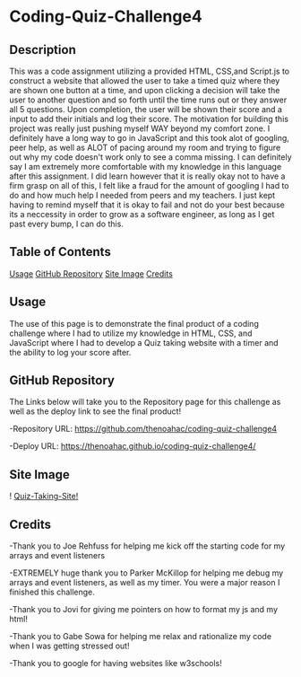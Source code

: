 # Coding-Quiz-Challenge4

## Description

This was a code assignment utilizing a provided HTML, CSS,and Script.js to construct a website that allowed the user to take a timed quiz where they are shown one button at a time, and upon clicking a decision will take the user to another question and so forth until the time runs out or they answer all 5 questions. Upon completion, the user will be shown their score and a input to add their initials and log their score.
The motivation for building this project was really just pushing myself WAY beyond my comfort zone. I definitely have a long way to go in JavaScript and this took alot of googling, peer help, as well as ALOT of pacing around my room and trying to figure out why my code doesn't work only to see a comma missing. I can definitely say I am extremely more comfortable with my knowledge in this language after this assignment.
I did learn however that it is really okay not to have a firm grasp on all of this, I felt like a fraud for the amount of googling I had to do and how much help I needed from peers and my teachers. I just kept having to remind myself that it is okay to fail and not do your best because its a neccessity in order to grow as a software engineer, as long as I get past every bump, I can do this.

## Table of Contents

[Usage](#usage)
[GitHub Repository](#github-repository)
[Site Image](#site-image)
[Credits](#credits)

## Usage

The use of this page is to demonstrate the final product of a coding challenge where I had to utilize my knowledge in HTML, CSS, and JavaScript where I had to develop a Quiz taking website with a timer and the ability to log your score after.

## GitHub Repository

The Links below will take you to the Repository page for this challenge as well as the deploy link to see the final product!

-Repository URL: https://github.com/thenoahac/coding-quiz-challenge4

-Deploy URL: https://thenoahac.github.io/coding-quiz-challenge4/

## Site Image

! [Quiz-Taking-Site!](https://github.com/thenoahac/coding-quiz-challenge4/blob/main/assets/images/Capture.JPG)

## Credits

-Thank you to Joe Rehfuss for helping me kick off the starting code for my arrays and event listeners

-EXTREMELY huge thank you to Parker McKillop for helping me debug my arrays and event listeners, as well as my timer. You were a major reason I finished this challenge.

-Thank you to Jovi for giving me pointers on how to format my js and my html!

-Thank you to Gabe Sowa for helping me relax and rationalize my code when I was getting stressed out!

-Thank you to google for having websites like w3schools!